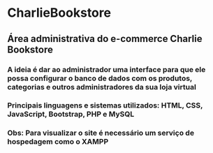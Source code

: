 # CharlieBookstore

## Área administrativa do e-commerce Charlie Bookstore

### A ideia é dar ao administrador uma interface para que ele possa configurar o banco de dados com os produtos, categorias e outros administradores da sua loja virtual

### Principais linguagens e sistemas utilizados: HTML, CSS, JavaScript, Bootstrap, PHP e MySQL

### Obs: Para visualizar o site é necessário um serviço de hospedagem como o XAMPP
